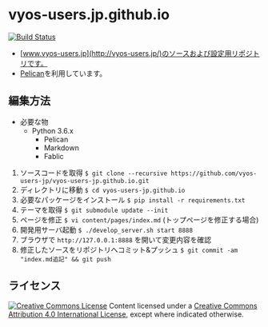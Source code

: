 vyos-users.jp.github.io
=======================

[![Build Status](https://travis-ci.org/vyos-users-jp/vyos-users-jp.github.io.svg?branch=master)](https://travis-ci.org/vyos-users-jp/vyos-users-jp.github.io)

* [www.vyos-users.jp](http://vyos-users.jp/)のソースおよび設定用リポジトリです。
* [Pelican](http://docs.getpelican.com/)を利用しています。

編集方法
---------------------------------

* 必要な物
    * Python 3.6.x
        * Pelican
        * Markdown
        * Fablic

1. ソースコードを取得 `$ git clone --recursive https://github.com/vyos-users-jp/vyos-users-jp.github.io.git`
1. ディレクトリに移動 `$ cd vyos-users-jp.github.io`
1. 必要なパッケージをインストール `$ pip install -r requirements.txt`
1. テーマを取得 `$ git submodule update --init`
1. ページを修正 `$ vi content/pages/index.md` (トップページを修正する場合)
1. 開発用サーバ起動 `$ ./develop_server.sh start 8888`
1. ブラウザで `http://127.0.0.1:8888` を開いて変更内容を確認
1. 修正したソースをリポジトリへコミット&プッシュ `$ git commit -am "index.md追記" && git push`

ライセンス
---------------------------------

<p>
<a rel="license" href="http://creativecommons.org/licenses/by-nc-sa/4.0/"><img alt="Creative Commons License" style="border-width:0" src="http://i.creativecommons.org/l/by-nc-sa/4.0/88x31.png" /></a> Content licensed under a <a rel="license" href="http://creativecommons.org/licenses/by-nc-sa/4.0/">Creative Commons Attribution 4.0 International License</a>, except where indicated otherwise.
</p>
